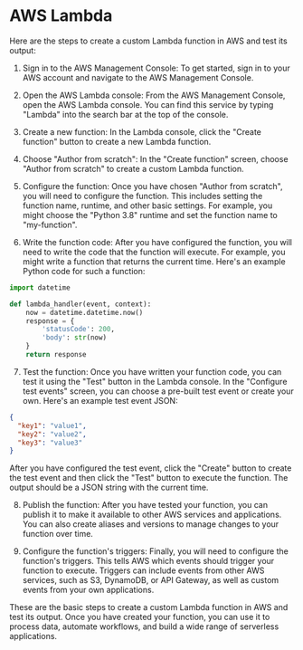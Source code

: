 # AWS Lambda

Here are the steps to create a custom Lambda function in AWS and test its output:

1. Sign in to the AWS Management Console: To get started, sign in to your AWS account and navigate to the AWS Management Console.

2. Open the AWS Lambda console: From the AWS Management Console, open the AWS Lambda console. You can find this service by typing "Lambda" into the search bar at the top of the console.

3. Create a new function: In the Lambda console, click the "Create function" button to create a new Lambda function.

4. Choose "Author from scratch": In the "Create function" screen, choose "Author from scratch" to create a custom Lambda function.

5. Configure the function: Once you have chosen "Author from scratch", you will need to configure the function. This includes setting the function name, runtime, and other basic settings. For example, you might choose the "Python 3.8" runtime and set the function name to "my-function".

6. Write the function code: After you have configured the function, you will need to write the code that the function will execute. For example, you might write a function that returns the current time. Here's an example Python code for such a function:

```python
import datetime

def lambda_handler(event, context):
    now = datetime.datetime.now()
    response = {
        'statusCode': 200,
        'body': str(now)
    }
    return response
```

7. Test the function: Once you have written your function code, you can test it using the "Test" button in the Lambda console. In the "Configure test events" screen, you can choose a pre-built test event or create your own. Here's an example test event JSON:

```json
{
  "key1": "value1",
  "key2": "value2",
  "key3": "value3"
}
```

After you have configured the test event, click the "Create" button to create the test event and then click the "Test" button to execute the function. The output should be a JSON string with the current time.

8. Publish the function: After you have tested your function, you can publish it to make it available to other AWS services and applications. You can also create aliases and versions to manage changes to your function over time.

9. Configure the function's triggers: Finally, you will need to configure the function's triggers. This tells AWS which events should trigger your function to execute. Triggers can include events from other AWS services, such as S3, DynamoDB, or API Gateway, as well as custom events from your own applications.

These are the basic steps to create a custom Lambda function in AWS and test its output. Once you have created your function, you can use it to process data, automate workflows, and build a wide range of serverless applications.
